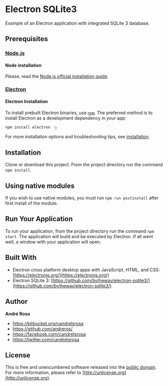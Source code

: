 # Electron SQLite3

Example of an Electron application with integrated SQLite 3 database.


## Prerequisites

### [Node.js](https://nodejs.org/en/download/)

#### Node installation

Please, read the [Node.js official installation guide](https://github.com/nodejs/node/wiki/Installation).

### [Electron](https://electronjs.org/)

#### Electron Installation

To install prebuilt Electron binaries, use [`npm`](https://docs.npmjs.com/).
The preferred method is to install Electron as a development dependency in your
app:

```sh
npm install electron -g
```

For more installation options and troubleshooting tips, see
[installation](https://github.com/electron/electron/blob/master/docs/tutorial/installation.md).


## Installation

Clone or download this project. From the project directory run the command `npm install`.


## Using native modules

If you wish to use native modules, you must run `npm run postinstall` after first install of the module.


## Run Your Application

To run your application, from the project directory run the command `npm start`. The application
will build and be executed by Electron. If all went well, a window with your application will open.


## Built With

*  Electron cross platform desktop apps with JavaScript, HTML, and CSS: [https://electronjs.org/](https://electronjs.org/)
*  Electron SQLite 3: [https://github.com/bytheway/electron-sqlite3/](https://github.com/bytheway/electron-sqlite3/) 


## Author

**André Rosa**

* <https://bitbucket.org/candrelsrosa>
* <https://github.com/andreros/>
* <https://facebook.com/candrelsrosa>
* <https://twitter.com/candrelsrosa>


## License

This is free and unencumbered software released into the [public domain](UNLICENSE.txt). For more information,
please refer to [http://unlicense.org](http://unlicense.org).
